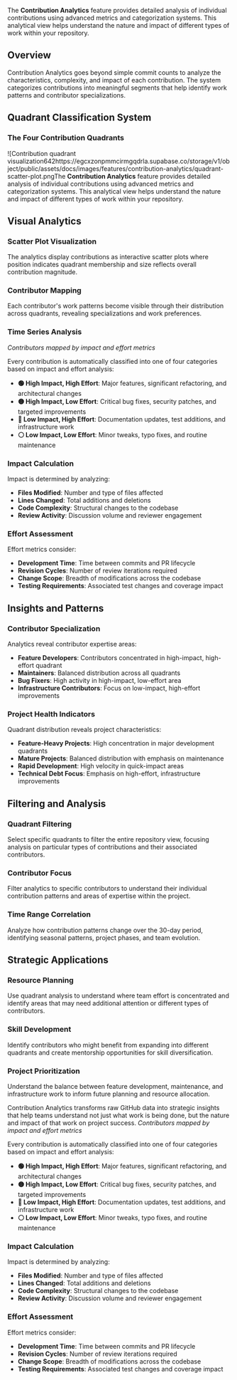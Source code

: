 The **Contribution Analytics** feature provides detailed analysis of individual contributions using advanced metrics and categorization systems. This analytical view helps understand the nature and impact of different types of work within your repository.

## Overview

Contribution Analytics goes beyond simple commit counts to analyze the characteristics, complexity, and impact of each contribution. The system categorizes contributions into meaningful segments that help identify work patterns and contributor specializations.

## Quadrant Classification System  

### The Four Contribution Quadrants
![Contribution quadrant visualization642https://egcxzonpmmcirmgqdrla.supabase.co/storage/v1/object/public/assets/docs/images/features/contribution-analytics/quadrant-scatter-plot.pngThe **Contribution Analytics** feature provides detailed analysis of individual contributions using advanced metrics and categorization systems. This analytical view helps understand the nature and impact of different types of work within your repository.

## Visual Analytics

### Scatter Plot Visualization
The analytics display contributions as interactive scatter plots where position indicates quadrant membership and size reflects overall contribution magnitude.

### Contributor Mapping
Each contributor's work patterns become visible through their distribution across quadrants, revealing specializations and work preferences.

### Time Series Analysis

*Contributors mapped by impact and effort metrics*

Every contribution is automatically classified into one of four categories based on impact and effort analysis:

- **🟢 High Impact, High Effort**: Major features, significant refactoring, and architectural changes
- **🟡 High Impact, Low Effort**: Critical bug fixes, security patches, and targeted improvements
- **🔵 Low Impact, High Effort**: Documentation updates, test additions, and infrastructure work  
- **⚪ Low Impact, Low Effort**: Minor tweaks, typo fixes, and routine maintenance

### Impact Calculation
Impact is determined by analyzing:

- **Files Modified**: Number and type of files affected
- **Lines Changed**: Total additions and deletions
- **Code Complexity**: Structural changes to the codebase
- **Review Activity**: Discussion volume and reviewer engagement

### Effort Assessment
Effort metrics consider:

- **Development Time**: Time between commits and PR lifecycle
- **Revision Cycles**: Number of review iterations required
- **Change Scope**: Breadth of modifications across the codebase
- **Testing Requirements**: Associated test changes and coverage impact

## Insights and Patterns

### Contributor Specialization
Analytics reveal contributor expertise areas:

- **Feature Developers**: Contributors concentrated in high-impact, high-effort quadrant
- **Maintainers**: Balanced distribution across all quadrants
- **Bug Fixers**: High activity in high-impact, low-effort area
- **Infrastructure Contributors**: Focus on low-impact, high-effort improvements

### Project Health Indicators
Quadrant distribution reveals project characteristics:

- **Feature-Heavy Projects**: High concentration in major development quadrants
- **Mature Projects**: Balanced distribution with emphasis on maintenance
- **Rapid Development**: High velocity in quick-impact areas
- **Technical Debt Focus**: Emphasis on high-effort, infrastructure improvements

## Filtering and Analysis

### Quadrant Filtering
Select specific quadrants to filter the entire repository view, focusing analysis on particular types of contributions and their associated contributors.

### Contributor Focus
Filter analytics to specific contributors to understand their individual contribution patterns and areas of expertise within the project.

### Time Range Correlation
Analyze how contribution patterns change over the 30-day period, identifying seasonal patterns, project phases, and team evolution.

## Strategic Applications

### Resource Planning
Use quadrant analysis to understand where team effort is concentrated and identify areas that may need additional attention or different types of contributors.

### Skill Development
Identify contributors who might benefit from expanding into different quadrants and create mentorship opportunities for skill diversification.

### Project Prioritization
Understand the balance between feature development, maintenance, and infrastructure work to inform future planning and resource allocation.

Contribution Analytics transforms raw GitHub data into strategic insights that help teams understand not just what work is being done, but the nature and impact of that work on project success.
*Contributors mapped by impact and effort metrics*

Every contribution is automatically classified into one of four categories based on impact and effort analysis:

- **🟢 High Impact, High Effort**: Major features, significant refactoring, and architectural changes
- **🟡 High Impact, Low Effort**: Critical bug fixes, security patches, and targeted improvements
- **🔵 Low Impact, High Effort**: Documentation updates, test additions, and infrastructure work  
- **⚪ Low Impact, Low Effort**: Minor tweaks, typo fixes, and routine maintenance

### Impact Calculation
Impact is determined by analyzing:

- **Files Modified**: Number and type of files affected
- **Lines Changed**: Total additions and deletions
- **Code Complexity**: Structural changes to the codebase
- **Review Activity**: Discussion volume and reviewer engagement

### Effort Assessment
Effort metrics consider:

- **Development Time**: Time between commits and PR lifecycle
- **Revision Cycles**: Number of review iterations required
- **Change Scope**: Breadth of modifications across the codebase
- **Testing Requirements**: Associated test changes and coverage impact
